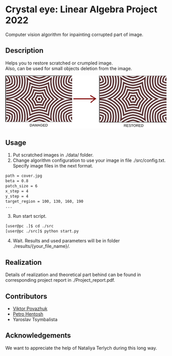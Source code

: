 # Crystal eye: Linear Algebra Project 2022

Computer vision algorithm for inpainting corrupted part of image.

## Description

Helps you to restore scratched or crumpled image. \
Also, can be used for small objects deletion from the image.

![Example](./img/desc_ex.png)

## Usage

1. Put scratched images in ./data/ folder.
2. Change algorithm configuration to use your image in file ./src/config.txt. Specify image files in the next format.

```
path = cover.jpg
beta = 0.8
patch_size = 6
x_step = 4
y_step = 4
target_region = 100, 130, 160, 190
...

```

3. Run start script.

```shell
[user@pc .]$ cd ./src
[user@pc ./src]$ python start.py
```

4. Wait. Results and used parameters will be in folder ./results/{your_file_name}/.

## Realization

Details of realization and theoretical part behind can be found in corresponding project report in ./Project_report.pdf.

## Contributors

- [Viktor Povazhuk](https://github.com/viktorpovazhuk)
- [Petro Hentosh](https://github.com/PHentosh)
- Yaroslav Tsymbalista

## Acknowledgements

We want to appreciate the help of Nataliya Terlych during this long way.